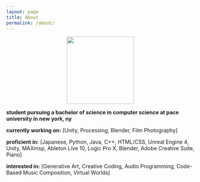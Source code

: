 ```yaml
---
layout: page
title: About
permalink: /about/
---
```

<center><img src="https://i.imgur.com/QnGlH7u.jpg" width="180" height="180"></center>

**student pursuing a bachelor of science in computer science at pace university in new york, ny**

**currently working on:**
[Unity, 
Processing,
Blender,
Film Photography]

**proficient in:**
[Japanese,
Python,
Java,
C++,
HTML/CSS,
Unreal Engine 4,
Unity,
MAXmsp,
Ableton Live 10,
Logic Pro X,
Blender,
Adobe Creative Suite,
Piano]


**interested in:**
[Generative Art,
Creative Coding,
Audio Programming,
Code-Based Music Composition,
Virtual Worlds]
